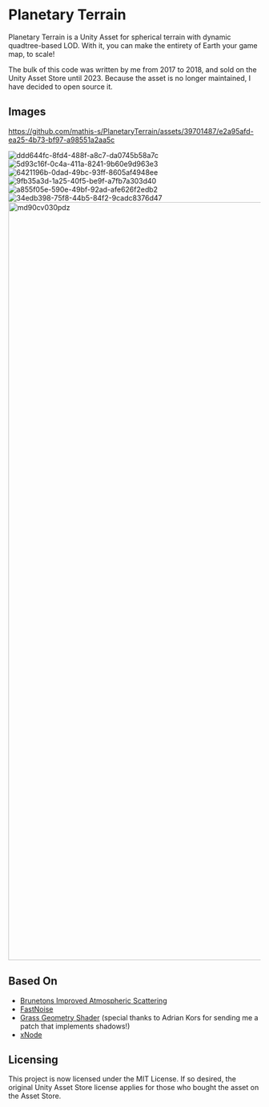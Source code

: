 # Planetary Terrain

Planetary Terrain is a Unity Asset for spherical terrain with dynamic quadtree-based LOD. With it, you can make the entirety of Earth your game map, to scale!

The bulk of this code was written by me from 2017 to 2018, and sold on the Unity Asset Store until 2023. Because the asset is no longer maintained, I have decided to open source it.

## Images

https://github.com/mathis-s/PlanetaryTerrain/assets/39701487/e2a95afd-ea25-4b73-bf97-a98551a2aa5c

![ddd644fc-8fd4-488f-a8c7-da0745b58a7c](https://user-images.githubusercontent.com/39701487/232324891-576c7231-0600-4d37-a71f-d121e93c603f.jpg)
![5d93c16f-0c4a-411a-8241-9b60e9d963e3](https://user-images.githubusercontent.com/39701487/232324896-7b7b3851-e182-4cd7-abb8-24f8f1e878d0.jpg)
![6421196b-0dad-49bc-93ff-8605af4948ee](https://user-images.githubusercontent.com/39701487/232324943-843fc60d-9ba7-4780-8a6b-a0befb809d27.jpg)
![9fb35a3d-1a25-40f5-be9f-a7fb7a303d40](https://user-images.githubusercontent.com/39701487/232324958-48da881e-862e-485c-8b29-63ea446195f0.jpg)
![a855f05e-590e-49bf-92ad-afe626f2edb2](https://user-images.githubusercontent.com/39701487/232324960-285dcbd3-2c6f-4838-871e-bb090842851e.jpg)
![34edb398-75f8-44b5-84f2-9cadc8376d47](https://user-images.githubusercontent.com/39701487/232324967-7dd700bb-f0d6-43f8-9e28-054565f7a92c.jpg)
<img width="1512" alt="md90cv030pdz" src="https://user-images.githubusercontent.com/39701487/232325528-921ab970-6233-4147-9135-b5eb8ede481b.png">

## Based On
- [Brunetons Improved Atmospheric Scattering](https://github.com/Scrawk/Brunetons-Improved-Atmospheric-Scattering)
- [FastNoise](https://github.com/Auburn/FastNoiseLite)
- [Grass Geometry Shader](https://github.com/WorldOfZero/UnityVisualizations) (special thanks to Adrian Kors for sending me a patch that implements shadows!)
- [xNode](https://github.com/Siccity/xNode)

## Licensing
This project is now licensed under the MIT License. If so desired, the original Unity Asset Store license applies for those who bought the asset on the Asset Store.
